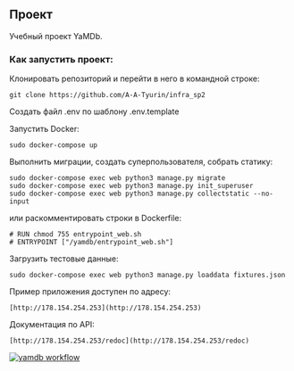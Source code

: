 ## Проект

Учебный проект YaMDb.

### Как запустить проект:

Клонировать репозиторий и перейти в него в командной строке:

```
git clone https://github.com/A-A-Tyurin/infra_sp2
```

Создать файл .env по шаблону .env.template

Запустить Docker:

```
sudo docker-compose up
```

Выполнить миграции, создать суперпользователя, собрать статику:
```
sudo docker-compose exec web python3 manage.py migrate
sudo docker-compose exec web python3 manage.py init_superuser
sudo docker-compose exec web python3 manage.py collectstatic --no-input
```
или раскомментировать строки в Dockerfile:
```
# RUN chmod 755 entrypoint_web.sh
# ENTRYPOINT ["/yamdb/entrypoint_web.sh"]
```

Загрузить тестовые данные:

```
sudo docker-compose exec web python3 manage.py loaddata fixtures.json
```

Пример приложения доступен по адресу:
```
[http://178.154.254.253](http://178.154.254.253)
```

Документация по API:
```
[http://178.154.254.253/redoc](http://178.154.254.253/redoc)
```

[![yamdb workflow](https://github.com/A-A-Tyurin/yamdb_final/actions/workflows/yamdb_workflow.yml/badge.svg)](https://github.com/A-A-Tyurin/yamdb_final/actions/workflows/yamdb_workflow.yml)

